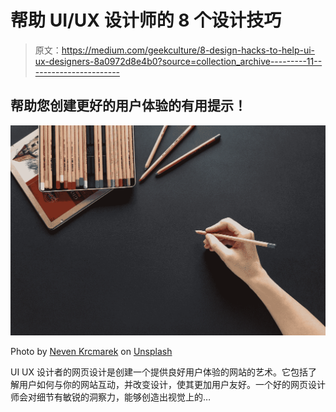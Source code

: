 # 帮助 UI/UX 设计师的 8 个设计技巧

> 原文：<https://medium.com/geekculture/8-design-hacks-to-help-ui-ux-designers-8a0972d8e4b0?source=collection_archive---------11----------------------->

## 帮助您创建更好的用户体验的有用提示！

![](img/b45d0e8889ae2a29a9cbd48175d29561.png)

Photo by [Neven Krcmarek](https://unsplash.com/es/@nevenkrcmarek?utm_source=medium&utm_medium=referral) on [Unsplash](https://unsplash.com?utm_source=medium&utm_medium=referral)

UI UX 设计者的网页设计是创建一个提供良好用户体验的网站的艺术。它包括了解用户如何与你的网站互动，并改变设计，使其更加用户友好。一个好的网页设计师会对细节有敏锐的洞察力，能够创造出视觉上的…
